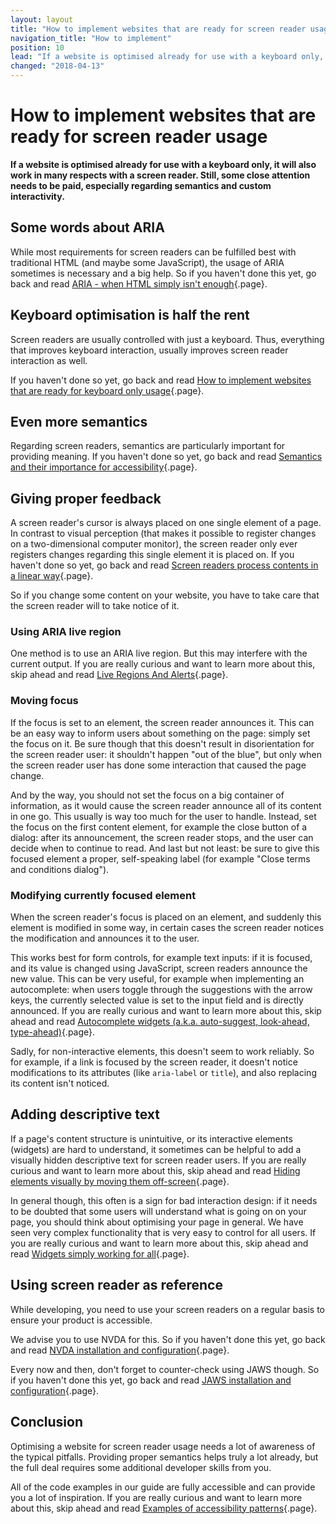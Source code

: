 ```yaml
---
layout: layout
title: "How to implement websites that are ready for screen reader usage"
navigation_title: "How to implement"
position: 10
lead: "If a website is optimised already for use with a keyboard only, it will also work in many respects with a screen reader. Still, some close attention needs to be paid, especially regarding semantics and custom interactivity."
changed: "2018-04-13"
---
```


# How to implement websites that are ready for screen reader usage

**If a website is optimised already for use with a keyboard only, it will also work in many respects with a screen reader. Still, some close attention needs to be paid, especially regarding semantics and custom interactivity.**

## Some words about ARIA

While most requirements for screen readers can be fulfilled best with traditional HTML (and maybe some JavaScript), the usage of ARIA sometimes is necessary and a big help. So if you haven't done this yet, go back and read [ARIA - when HTML simply isn't enough](/knowledge/aria){.page}.

## Keyboard optimisation is half the rent

Screen readers are usually controlled with just a keyboard. Thus, everything that improves keyboard interaction, usually improves screen reader interaction as well.

If you haven't done so yet, go back and read [How to implement websites that are ready for keyboard only usage](/knowledge/keyboard-only/how-to-implement){.page}.

## Even more semantics

Regarding screen readers, semantics are particularly important for providing meaning. If you haven't done so yet, go back and read [Semantics and their importance for accessibility](/knowledge/semantics){.page}.

## Giving proper feedback

A screen reader's cursor is always placed on one single element of a page. In contrast to visual perception (that makes it possible to register changes on a two-dimensional computer monitor), the screen reader only ever registers changes regarding this single element it is placed on. If you haven't done so yet, go back and read [Screen readers process contents in a linear way](/knowledge/desktop-screen-readers/linear-processing){.page}.

So if you change some content on your website, you have to take care that the screen reader will to take notice of it.

### Using ARIA live region

One method is to use an ARIA live region. But this may interfere with the current output. If you are really curious and want to learn more about this, skip ahead and read [Live Regions And Alerts](/examples/live-regions-and-alerts){.page}.

### Moving focus

If the focus is set to an element, the screen reader announces it. This can be an easy way to inform users about something on the page: simply set the focus on it. Be sure though that this doesn't result in disorientation for the screen reader user: it shouldn't happen "out of the blue", but only when the screen reader user has done some interaction that caused the page change.

And by the way, you should not set the focus on a big container of information, as it would cause the screen reader announce all of its content in one go. This usually is way too much for the user to handle. Instead, set the focus on the first content element, for example the close button of a dialog: after its announcement, the screen reader stops, and the user can decide when to continue to read. And last but not least: be sure to give this focused element a proper, self-speaking label (for example "Close terms and conditions dialog").

### Modifying currently focused element

When the screen reader's focus is placed on an element, and suddenly this element is modified in some way, in certain cases the screen reader notices the modification and announces it to the user.

This works best for form controls, for example text inputs: if it is focused, and its value is changed using JavaScript, screen readers announce the new value. This can be very useful, for example when implementing an autocomplete: when users toggle through the suggestions with the arrow keys, the currently selected value is set to the input field and is directly announced. If you are really curious and want to learn more about this, skip ahead and read [Autocomplete widgets (a.k.a. auto-suggest, look-ahead, type-ahead)](/examples/widgets/autocomplete-widgets-a-k-a-auto-suggest-look-ahead-type-ahead-){.page}.

Sadly, for non-interactive elements, this doesn't seem to work reliably. So for example, if a link is focused by the screen reader, it doesn't notice modifications to its attributes (like `aria-label` or `title`), and also replacing its content isn't noticed.

## Adding descriptive text

If a page's content structure is unintuitive, or its interactive elements (widgets) are hard to understand, it sometimes can be helpful to add a visually hidden descriptive text for screen reader users. If you are really curious and want to learn more about this, skip ahead and read [Hiding elements visually by moving them off-screen](/examples/hiding-elements/visually){.page}.

In general though, this often is a sign for bad interaction design: if it needs to be doubted that some users will understand what is going on on your page, you should think about optimising your page in general. We have seen very complex functionality that is very easy to control for all users. If you are really curious and want to learn more about this, skip ahead and read [Widgets simply working for all](/knowledge/semantics/widgets){.page}.

## Using screen reader as reference

While developing, you need to use your screen readers on a regular basis to ensure your product is accessible.

We advise you to use NVDA for this. So if you haven't done this yet, go back and read [NVDA installation and configuration](/setup/screen-readers/nvda){.page}.

Every now and then, don't forget to counter-check using JAWS though. So if you haven't done this yet, go back and read [JAWS installation and configuration](/setup/screen-readers/jaws){.page}.

## Conclusion

Optimising a website for screen reader usage needs a lot of awareness of the typical pitfalls. Providing proper semantics helps truly a lot already, but the full deal requires some additional developer skills from you.

All of the code examples in our guide are fully accessible and can provide you a lot of inspiration. If you are really curious and want to learn more about this, skip ahead and read [Examples of accessibility patterns](/examples){.page}.